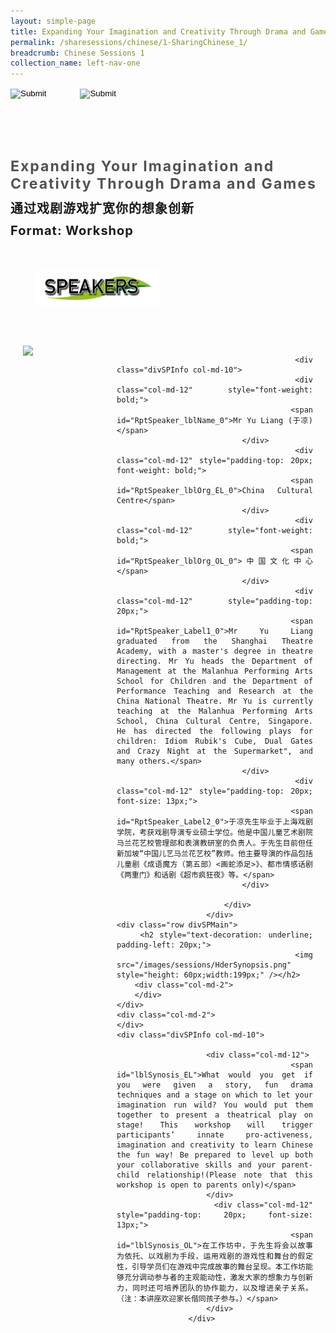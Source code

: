 ```yaml
---
layout: simple-page
title: Expanding Your Imagination and Creativity Through Drama and Games
permalink: /sharesessions/chinese/1-SharingChinese_1/
breadcrumb: Chinese Sessions 1
collection_name: left-nav-one
---
```




<input type="image" name="btnBack" id="btnBack" onclick="goBack()" src="/images/btnBack.png" style="height:70px;">
<input type="image" name="btnRegister" id="btnRegister" src="/images/btnClosed.png"
    style="height:70px;padding-left: 50px;" />

<link href="/misc/bootstrap.min.css" rel="stylesheet" />
<link href="/misc/Site.css" rel="stylesheet" />
<style>
    .divSPMain {
        padding: 20px;
        padding-top: 20px;
        text-align: justify;
        border-radius: 20px;
    }
    .divSPInfo {
        padding-top: 1px;
    }
</style>
<script>
        function goBack() {
          window.history.back();
        }
        </script>
        
<div id="PanelSess">
    <div class="col-md-12" style="padding-top: 40px;">
        <b>
            <span id="lblTitle_EL" style="font-weight: bold; font-size: 23px; letter-spacing: 2px; color: #525252">
                Expanding Your Imagination and Creativity Through Drama and Games</span></b>
    </div>
    <div class="col-md-12" style="padding-top: 10px;">
        <span id="lblTitle_OL" style="font-weight: bold; font-size: 20px; letter-spacing: 1px;">
        通过戏剧游戏扩宽你的想象创新</span>
    </div>
    <div class="col-md-12" style="padding-top: 10px;">
        <span id="tblFormat" style="font-weight: bold; font-size: 20px; letter-spacing: 1px;"><b>Format:</b>
            Workshop</span>
    </div>
    <div class="row divSPMain">
        <h2 style="text-decoration: underline; padding-left: 20px;">
            <img src="/images/sessions/HDerSpeakers.png" style="height: 60px;width:199px;" /></h2>
        <div class="col-md-2">
        </div>
    </div>
<div class="row divSPMain">
                            <div class="col-md-2">
                                <img id="RptSpeaker_Img_0" src="src="/images/sessions/HDerSpeakers.png" style="float: left; width: 150px;" />
                            </div>

                            <div class="divSPInfo col-md-10">
                                <div class="col-md-12" style="font-weight: bold;">
                                    <span id="RptSpeaker_lblName_0">Mr Yu Liang (于凉)</span>
                                </div>
                                <div class="col-md-12" style="padding-top: 20px; font-weight: bold;">
                                    <span id="RptSpeaker_lblOrg_EL_0">China Cultural Centre</span>
                                </div>
                                <div class="col-md-12" style="font-weight: bold;">
                                    <span id="RptSpeaker_lblOrg_OL_0">中国文化中心</span>
                                </div>
                                <div class="col-md-12" style="padding-top: 20px;">
                                    <span id="RptSpeaker_Label1_0">Mr Yu Liang graduated from the Shanghai Theatre Academy, with a master's degree in theatre directing. Mr Yu heads the Department of Management at the Malanhua Performing Arts School for Children and the Department of Performance Teaching and Research at the China National Theatre. Mr Yu is currently teaching at the Malanhua Performing Arts School, China Cultural Centre, Singapore. He has directed the following plays for children: Idiom Rubik's Cube, Dual Gates and Crazy Night at the Supermarket", and many others.</span>
                                </div>
                                <div class="col-md-12" style="padding-top: 20px; font-size: 13px;">
                                    <span id="RptSpeaker_Label2_0">于凉先生毕业于上海戏剧学院，考获戏剧导演专业硕士学位。他是中国儿童艺术剧院马兰花艺校管理部和表演教研室的负责人。于先生目前但任新加坡“中国儿艺马兰花艺校”教师。他主要导演的作品包括儿童剧《成语魔方（第五部）<画蛇添足>》、都市情感话剧《两重门》和话剧《超市疯狂夜》等。</span>
                                </div>

                            </div>
                        </div>
    <div class="row divSPMain">
        <h2 style="text-decoration: underline; padding-left: 20px;">
            <img src="/images/sessions/HderSynopsis.png" style="height: 60px;width:199px;" /></h2>
        <div class="col-md-2">
        </div>
    </div>
    <div class="col-md-2">
    </div>
    <div class="divSPInfo col-md-10">

                        <div class="col-md-12">
                            <span id="lblSynosis_EL">What would you get if you were given a story, fun drama techniques and a stage on which to let your imagination run wild? You would put them together to present a theatrical play on stage! This workshop will trigger participants’ innate pro-activeness, imagination and creativity to learn Chinese the fun way! Be prepared to level up both your collaborative skills and your parent-child relationship!(Please note that this workshop is open to parents only)</span>
                        </div>
                        <div class="col-md-12" style="padding-top: 20px; font-size: 13px;">
                            <span id="lblSynosis_OL">在工作坊中，于先生将会以故事为依托、以戏剧为手段，运用戏剧的游戏性和舞台的假定性，引导学员们在游戏中完成故事的舞台呈现。本工作坊能够充分调动参与者的主观能动性，激发大家的想象力与创新力，同时还可培养团队的协作能力，以及增进亲子关系。（注：本讲座欢迎家长偕同孩子参与。）</span>
                        </div>
                    </div>

</div>
